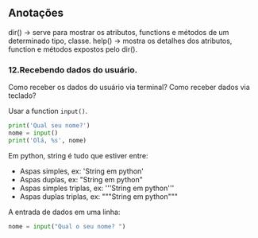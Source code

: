 ## Anotações

dir() -> serve para mostrar os atributos, functions e métodos de um determinado tipo, classe.
help() -> mostra os detalhes dos atributos, function e métodos expostos pelo dir().

### 12.Recebendo dados do usuário.
Como receber os dados do usuário via terminal? Como receber dados via teclado?

Usar a function `input()`.
```python
print('Qual seu nome?')
nome = input()
print('Olá, %s', nome)
```

Em python, string é tudo que estiver entre:
- Aspas simples, ex: 'String em python'
- Aspas duplas, ex: "String em python"
- Aspas simples triplas, ex: '''String em python'''
- Aspas duplas triplas, ex: """String em python"""

A entrada de dados em uma linha:
```python
nome = input("Qual o seu nome? ")
```